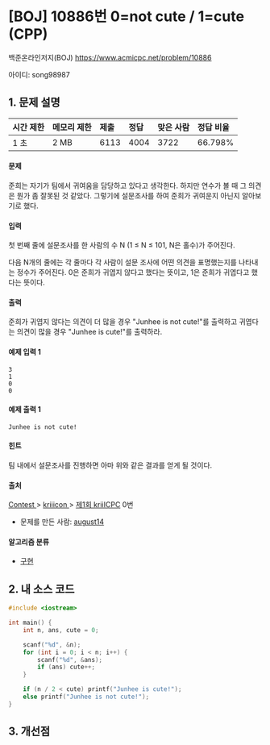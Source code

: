 # [BOJ] 10886번 0=not cute / 1=cute (CPP)

백준온라인저지(BOJ) https://www.acmicpc.net/problem/10886

아이디: song98987



## 1. 문제 설명

| 시간 제한 | 메모리 제한 | 제출 | 정답 | 맞은 사람 | 정답 비율 |
| :-------- | :---------- | :--- | :--- | :-------- | :-------- |
| 1 초      | 2 MB        | 6113 | 4004 | 3722      | 66.798%   |

#### 문제

준희는 자기가 팀에서 귀여움을 담당하고 있다고 생각한다. 하지만 연수가 볼 때 그 의견은 뭔가 좀 잘못된 것 같았다. 그렇기에 설문조사를 하여 준희가 귀여운지 아닌지 알아보기로 했다.

#### 입력

첫 번째 줄에 설문조사를 한 사람의 수 N (1 ≤ N ≤ 101, N은 홀수)가 주어진다.

다음 N개의 줄에는 각 줄마다 각 사람이 설문 조사에 어떤 의견을 표명했는지를 나타내는 정수가 주어진다. 0은 준희가 귀엽지 않다고 했다는 뜻이고, 1은 준희가 귀엽다고 했다는 뜻이다.

#### 출력

준희가 귀엽지 않다는 의견이 더 많을 경우 "Junhee is not cute!"를 출력하고 귀엽다는 의견이 많을 경우 "Junhee is cute!"를 출력하라.



#### 예제 입력 1

```
3
1
0
0
```

#### 예제 출력 1

```
Junhee is not cute!
```

#### 힌트

팀 내에서 설문조사를 진행하면 아마 위와 같은 결과를 얻게 될 것이다.

#### 출처

[Contest ](https://www.acmicpc.net/category/45)> [kriiicon ](https://www.acmicpc.net/category/319)> [제1회 kriiICPC](https://www.acmicpc.net/category/detail/1359) 0번

- 문제를 만든 사람: [august14](https://www.acmicpc.net/user/august14)

#### 알고리즘 분류

- [구현](https://www.acmicpc.net/problem/tag/구현)



## 2. 내 소스 코드

```C++
#include <iostream>

int main() {
	int n, ans, cute = 0;

	scanf("%d", &n);
	for (int i = 0; i < n; i++) {
		scanf("%d", &ans);
		if (ans) cute++;
	}

	if (n / 2 < cute) printf("Junhee is cute!");
	else printf("Junhee is not cute!");
}
```



## 3. 개선점

